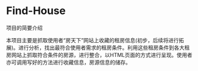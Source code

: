 # Find-House

项目的简要介绍

本项目主要是抓取使用者“房天下”网站上收藏的租房信息(初步，后续将进行拓展)。进行分析，找出最符合使用者需求的租房条件。利用这些租房条件到各大租房网站上抓取符合条件的房源，进行整合，以HTML页面的方式进行呈现。使用者亦可调用写好的方法进行收藏信息，房源信息的储存。


